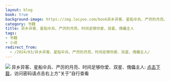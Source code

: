 ```yaml
---
layout: blog
book: true
background-image: https://img.locyoo.com/book异乡异客、星船伞兵、严厉的月亮、时间足够你爱、双星、傀儡主人.jpg
category: 书籍
title: 异乡异客、星船伞兵、严厉的月亮、时间足够你爱、双星、傀儡主人
tags:
- 书籍
- 小说
redirect_from:
  - /2024/03/异乡异客、星船伞兵、严厉的月亮、时间足够你爱、双星、傀儡主人/
---
```

![](https://img.locyoo.com/book异乡异客、星船伞兵、严厉的月亮、时间足够你爱、双星、傀儡主人.jpg)
异乡异客、星船伞兵、严厉的月亮、时间足够你爱、双星、傀儡主人: <a name = "ref1" href="https://url18.ctfile.com/f/50983618-1225827733-6b7fed?p=3619">点击下载</a>，访问密码请点击右上方“关于”自行查看